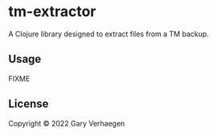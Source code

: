 # tm-extractor

A Clojure library designed to extract files from a TM backup.

## Usage

FIXME

## License

Copyright © 2022 Gary Verhaegen
